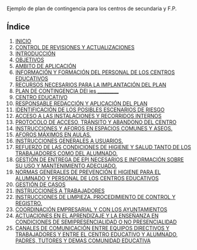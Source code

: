 Ejemplo de plan de contingencia para los centros de secundaria y F.P.    
## Índice
    
<ol>
    <li><a href="sections/section0001.md">INICIO</a></li>
    <li><a href="sections/section0002.md">CONTROL DE REVISIONES Y ACTUALIZACIONES</a></li>
    <li><a href="sections/section0003.md">INTRODUCCIÓN</a></li>
    <li><a href="sections/section0004.md">OBJETIVOS</a></li>
    <li><a href="sections/section0005.md">AMBITO DE APLICACIÓN</a></li>
    <li><a href="sections/section0006.md">INFORMACIÓN Y FORMACIÓN DEL PERSONAL DE LOS CENTROS EDUCATIVOS</a></li>
    <li><a href="sections/section0007.md">RECURSOS NECESARIOS PARA LA IMPLANTACIÓN DEL PLAN </a></li>
    <li><a href="sections/section0008.md">PLAN DE CONTINGENCIA DEl ies _________</a></li>
    <li><a href="sections/section0009.md">CENTRO EDUCATIVO</a></li>
    <li><a href="sections/section0010.md">RESPONSABLE REDACCIÓN Y APLICACIÓN DEL PLAN</a></li>
    <li><a href="sections/section0011.md">IDENTIFICACIÓN DE LOS POSIBLES ESCENARIOS DE RIESGO</a></li>
    <li><a href="sections/section0012.md">ACCESO A LAS INSTALACIONES Y RECORRIDOS INTERNOS</a></li>
    <li><a href="sections/section0013.md">PROTOCOLO DE ACCESO, TRÁNSITO Y ABANDONO DEL CENTRO </a></li>
    <li><a href="sections/section0014.md">INSTRUCCIONES Y AFOROS EN ESPACIOS COMUNES Y ASEOS.</a></li>
    <li><a href="sections/section0015.md">AFOROS MÁXIMOS EN AULAS.</a></li>
    <li><a href="sections/section0016.md">INSTRUCCIONES GENERALES A USUARIOS.</a></li>
    <li><a href="sections/section0017.md">REFUERZO DE LAS CONDICIONES DE HIGIENE Y SALUD TANTO DE LOS
        TRABAJADORES COMO DEL ALUMNADO.</a></li>
    <li><a href="sections/section0018.md">GESTIÓN DE ENTREGA DE EPI NECESARIOS E INFORMACIÓN SOBRE SU USO Y
        MANTENIMIENTO ADECUADO.</a></li>
    <li><a href="sections/section0019.md">NORMAS GENERALES DE PREVENCIÓN E HIGIENE PARA EL ALUMNADO Y PERSONAL DE
        LOS CENTROS EDUCATIVOS</a></li>
    <li><a href="sections/section0020.md">GESTIÓN DE CASOS</a></li>
    <li><a href="sections/section0021.md">INSTRUCCIONES A TRABAJADORES</a></li>
    <li><a href="sections/section0022.md">INSTRUCCIONES DE LIMPIEZA. PROCEDIMIENTO DE CONTROL Y REGISTRO. </a>
    </li>
    <li><a href="sections/section0023.md">COORDINACIÓN EMPRESARIAL Y CON LOS AYUNTAMIENTOS</a></li>
    <li><a href="sections/section0024.md">ACTUACIONES EN EL APRENDIZAJE Y LA ENSEÑANZA EN CONDICIONES DE
        SEMIPRESENCIALIDAD O NO PRESENCIALIDAD</a></li>
    <li><a href="sections/section0025.md">CANALES DE COMUNICACIÓN ENTRE EQUIPOS DIRECTIVOS Y TRABAJADORES Y ENTRE
        EL CENTRO EDUCATIVO Y ALUMNADO, PADRES, TUTORES Y DEMAS COMUNIDAD EDUCATIVA</a></li>
</ol>